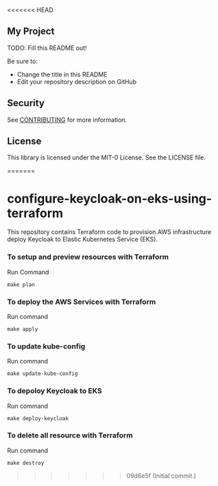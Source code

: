 <<<<<<< HEAD
## My Project

TODO: Fill this README out!

Be sure to:

* Change the title in this README
* Edit your repository description on GitHub

## Security

See [CONTRIBUTING](CONTRIBUTING.md#security-issue-notifications) for more information.

## License

This library is licensed under the MIT-0 License. See the LICENSE file.

=======
# configure-keycloak-on-eks-using-terraform
This repository contains Terraform code to provision AWS infrastructure deploy Keycloak to Elastic Kubernetes Service (EKS). 

### To setup and preview resources with Terraform
Run Command
```shell
make plan
```

### To deploy the AWS Services with Terraform
Run command
```shell
make apply

```
### To update kube-config
Run command
```shell
make update-kube-config
```

### To depoloy Keycloak to EKS
Run command
```shell
make deploy-keycloak
```

### To delete all resource with Terraform
Run command
```shell
make destroy
```
>>>>>>> 09d6e5f (Initial commit.)
